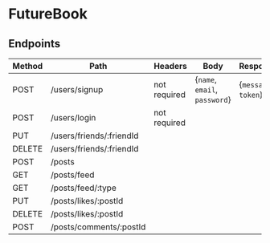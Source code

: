 # FutureBook

## Endpoints

| Method | Path | Headers | Body | Response |
| ------ | ---- | ------- | ---- | -------- |
| POST | /users/signup | not required | {`name`, `email`, `password`} | {`message`, `token`} |
| POST | /users/login | not required |
| PUT | /users/friends/:friendId |
| DELETE | /users/friends/:friendId | 
| POST | /posts |
| GET | /posts/feed |
| GET | /posts/feed/:type |
| PUT | /posts/likes/:postId |
| DELETE | /posts/likes/:postId |
| POST | /posts/comments/:postId |
